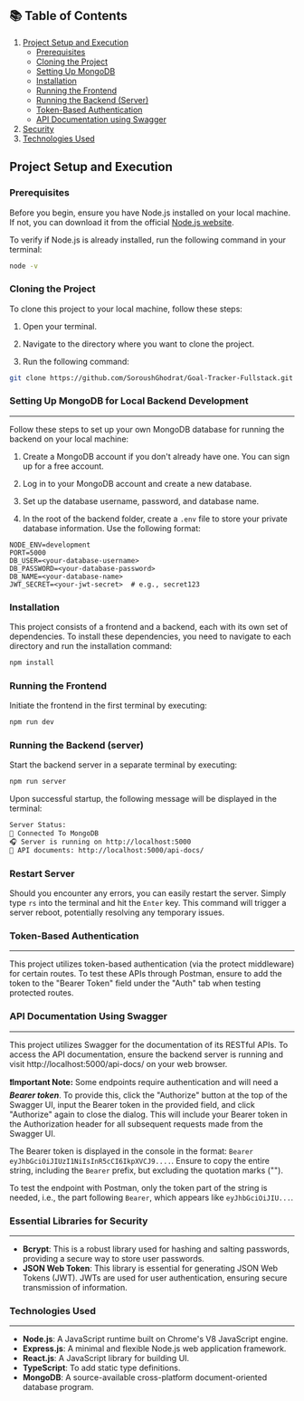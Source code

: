 ## 📚 Table of Contents



1. [Project Setup and Execution](#project-setup-and-execution)
   - [Prerequisites](#prerequisites)
   - [Cloning the Project](#cloning-the-project)
   - [Setting Up MongoDB](#setting-up-mongodb-for-local-backend-development)
   - [Installation](#installation)
   - [Running the Frontend](#running-the-frontend)
   - [Running the Backend (Server)](#running-the-backend-server)
   - [Token-Based Authentication](#token-based-authentication)
   - [API Documentation using Swagger](#api-documentation-using-swagger)
2. [Security](#essential-libraries-for-security)
3. [Technologies Used](#technologies-used)


## Project Setup and Execution


### Prerequisites

Before you begin, ensure you have Node.js installed on your local machine. If not, you can download it from the official [Node.js website](https://nodejs.org/).

To verify if Node.js is already installed, run the following command in your terminal:

```bash
node -v
```

### Cloning the Project

To clone this project to your local machine, follow these steps:

1. Open your terminal.

2. Navigate to the directory where you want to clone the project.

3. Run the following command:

```bash
git clone https://github.com/SoroushGhodrat/Goal-Tracker-Fullstack.git
```

### Setting Up MongoDB for Local Backend Development
---

Follow these steps to set up your own MongoDB database for running the backend on your local machine:

1. Create a MongoDB account if you don't already have one. You can sign up for a free account.

2. Log in to your MongoDB account and create a new database.

3. Set up the database username, password, and database name.

4. In the root of the backend folder, create a `.env` file to store your private database information. Use the following format:

```env
NODE_ENV=development
PORT=5000
DB_USER=<your-database-username>
DB_PASSWORD=<your-database-password>
DB_NAME=<your-database-name>
JWT_SECRET=<your-jwt-secret>  # e.g., secret123
```

### Installation
This project consists of a frontend and a backend, each with its own set of dependencies. To install these dependencies, you need to navigate to each directory and run the installation command: 
```bash
npm install
```


### Running the Frontend

Initiate the frontend in the first terminal by executing:
```bash
npm run dev
```


### Running the Backend (server)

Start the backend server in a separate terminal by executing:
```bash
npm run server
```
Upon successful startup, the following message will be displayed in the terminal:

```sh
Server Status:
🔌 Connected To MongoDB
🎧 Server is running on http://localhost:5000
📄 API documents: http://localhost:5000/api-docs/
```

### Restart Server

Should you encounter any errors, you can easily restart the server. Simply type `rs` into the terminal and hit the `Enter` key. This command will trigger a server reboot, potentially resolving any temporary issues.



### Token-Based Authentication

---

This project utilizes token-based authentication (via the protect middleware) for certain routes. To test these APIs through Postman, ensure to add the token to the "Bearer Token" field under the "Auth" tab when testing protected routes.

### API Documentation Using Swagger

---

This project utilizes Swagger for the documentation of its RESTful APIs. To access the API documentation, ensure the backend server is running and visit http://localhost:5000/api-docs/ on your web browser.

**❗Important Note:** Some endpoints require authentication and will need a **_Bearer token_**. To provide this, click the "Authorize" button at the top of the Swagger UI, input the Bearer token in the provided field, and click "Authorize" again to close the dialog. This will include your Bearer token in the Authorization header for all subsequent requests made from the Swagger UI.

The Bearer token is displayed in the console in the format:
`Bearer eyJhbGciOiJIUzI1NiIsInR5cCI6IkpXVCJ9....`. Ensure to copy the entire string, including the `Bearer` prefix, but excluding the quotation marks ("").

To test the endpoint with Postman, only the token part of the string is needed, i.e., the part following `Bearer`, which appears like `eyJhbGciOiJIU...`.

### Essential Libraries for Security

---

- **Bcrypt**: This is a robust library used for hashing and salting passwords, providing a secure way to store user passwords.
- **JSON Web Token**: This library is essential for generating JSON Web Tokens (JWT). JWTs are used for user authentication, ensuring secure transmission of information.

### Technologies Used

---

- **Node.js**: A JavaScript runtime built on Chrome's V8 JavaScript engine.
- **Express.js**: A minimal and flexible Node.js web application framework.
- **React.js**: A JavaScript library for building UI.
- **TypeScript**: To add static type definitions.
- **MongoDB**: A source-available cross-platform document-oriented database program.

